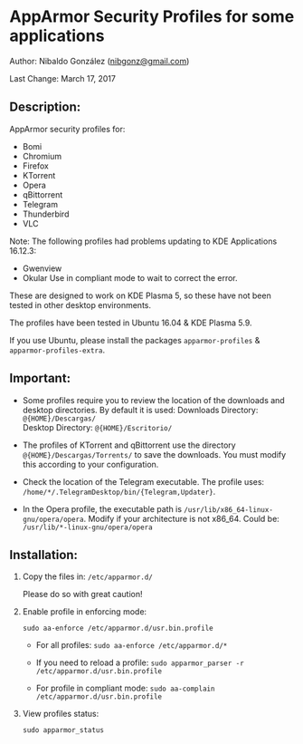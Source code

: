 
# AppArmor Security Profiles for some applications

Author: Nibaldo González (<nibgonz@gmail.com>)

Last Change: March 17, 2017

## Description:

AppArmor security profiles for:
* Bomi
* Chromium
* Firefox
* KTorrent
* Opera
* qBittorrent
* Telegram
* Thunderbird
* VLC

Note: The following profiles had problems updating to KDE Applications 16.12.3:
* Gwenview
* Okular
Use in compliant mode to wait to correct the error.

These are designed to work on KDE Plasma 5, 
so these have not been tested in other desktop environments. 

The profiles have been tested in Ubuntu 16.04 & KDE Plasma 5.9. 

If you use Ubuntu, please install the packages 
`apparmor-profiles` & `apparmor-profiles-extra`.

## Important:

* Some profiles require you to review the location of the downloads and desktop directories. By default it is used:
	Downloads Directory: `@{HOME}/Descargas/`	
	Desktop Directory: `@{HOME}/Escritorio/`
	
* The profiles of KTorrent and qBittorrent use the directory `@{HOME}/Descargas/Torrents/` to save the downloads. You must modify this according to your configuration.

* Check the location of the Telegram executable. The profile uses: `/home/*/.TelegramDesktop/bin/{Telegram,Updater}`.

* In the Opera profile, the executable path is `/usr/lib/x86_64-linux-gnu/opera/opera`. Modify if your architecture is not x86_64. Could be: `/usr/lib/*-linux-gnu/opera/opera`

## Installation:

1. Copy the files in: `/etc/apparmor.d/`

	Please do so with great caution!

2. Enable profile in enforcing mode: 

	`sudo aa-enforce /etc/apparmor.d/usr.bin.profile`
	
	- For all profiles: `sudo aa-enforce /etc/apparmor.d/*`
	
	- If you need to reload a profile: `sudo apparmor_parser -r /etc/apparmor.d/usr.bin.profile`
	
	- For profile in compliant mode: `sudo aa-complain /etc/apparmor.d/usr.bin.profile`

3. View profiles status: 

	`sudo apparmor_status`


